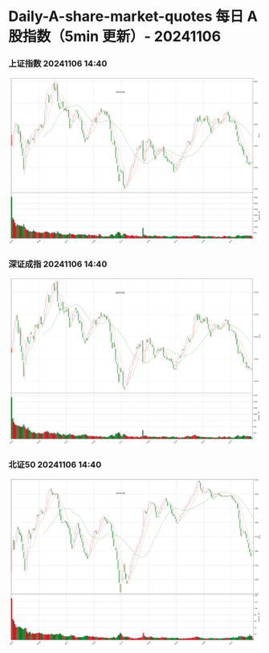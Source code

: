 
# Daily-A-share-market-quotes 每日 A 股指数（5min 更新）- 20241106

### 上证指数 20241106 14:40
![](./fig/2024/11/20241106-sh000001.png)

### 深证成指 20241106 14:40
![](./fig/2024/11/20241106-sz399001.png)

### 北证50 20241106 14:40
![](./fig/2024/11/20241106-bj899050.png)
